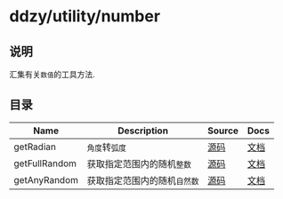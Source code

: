 # ddzy/utility/number

## 说明

汇集有关`数值`的工具方法.

## 目录

| Name          | Description                  | Source                           | Docs                                                                                         |
| ------------- | ---------------------------- | -------------------------------- | -------------------------------------------------------------------------------------------- |
| getRadian     | `角度`转`弧度`               | [源码](./getRadian/index.ts)     | [文档](https://ddzy.gitbook.io/ts-utility-plugins-docs/utility/utility-number/getradian)     |
| getFullRandom | 获取指定范围内的随机`整数`   | [源码](./getFullRandom/index.ts) | [文档](https://ddzy.gitbook.io/ts-utility-plugins-docs/utility/utility-number/getfullrandom) |
| getAnyRandom  | 获取指定范围内的随机`自然数` | [源码](./getAnyRandom/index.ts)  | [文档](https://ddzy.gitbook.io/ts-utility-plugins-docs/utility/utility-number/getanyrandom)  |